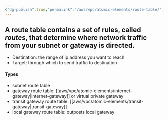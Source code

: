 ```yaml
---
{"dg-publish":true,"permalink":"/aws/vpc/atomic-elements/route-table/"}
---
```



## A route table contains a set of rules, called _routes_, that determine where network traffic from your subnet or gateway is directed.

- Destination: the range of ip address you want to reach
- Target: through which to send traffic to destination

#### Types
- subnet route table
- gateway route table: [[aws/vpc/atomic-elements/internet-gateway\|internet-gateway]] or virtual private gateway
- transit gateway route table: [[aws/vpc/atomic-elements/transit-gateway\|transit-gateway]]
- local gateway route table: outposts local gateway